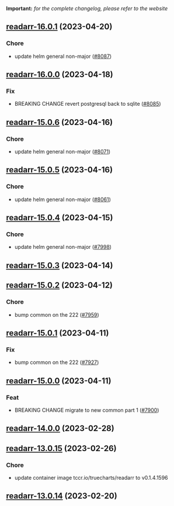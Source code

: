 **Important:**
*for the complete changelog, please refer to the website*




## [readarr-16.0.1](https://github.com/truecharts/charts/compare/readarr-16.0.0...readarr-16.0.1) (2023-04-20)

### Chore

- update helm general non-major ([#8087](https://github.com/truecharts/charts/issues/8087))
  
  


## [readarr-16.0.0](https://github.com/truecharts/charts/compare/readarr-15.0.6...readarr-16.0.0) (2023-04-18)

### Fix

- BREAKING CHANGE revert postgresql back to sqlite ([#8085](https://github.com/truecharts/charts/issues/8085))
  
  


## [readarr-15.0.6](https://github.com/truecharts/charts/compare/readarr-15.0.5...readarr-15.0.6) (2023-04-16)

### Chore

- update helm general non-major ([#8071](https://github.com/truecharts/charts/issues/8071))
  
  


## [readarr-15.0.5](https://github.com/truecharts/charts/compare/readarr-15.0.4...readarr-15.0.5) (2023-04-16)

### Chore

- update helm general non-major ([#8061](https://github.com/truecharts/charts/issues/8061))
  
  


## [readarr-15.0.4](https://github.com/truecharts/charts/compare/readarr-15.0.3...readarr-15.0.4) (2023-04-15)

### Chore

- update helm general non-major ([#7998](https://github.com/truecharts/charts/issues/7998))
  
  


## [readarr-15.0.3](https://github.com/truecharts/charts/compare/readarr-15.0.2...readarr-15.0.3) (2023-04-14)




## [readarr-15.0.2](https://github.com/truecharts/charts/compare/readarr-15.0.1...readarr-15.0.2) (2023-04-12)

### Chore

- bump common on the 222 ([#7959](https://github.com/truecharts/charts/issues/7959))
  
  


## [readarr-15.0.1](https://github.com/truecharts/charts/compare/readarr-15.0.0...readarr-15.0.1) (2023-04-11)

### Fix

- bump common on the 222 ([#7927](https://github.com/truecharts/charts/issues/7927))
  
  


## [readarr-15.0.0](https://github.com/truecharts/charts/compare/readarr-14.0.0...readarr-15.0.0) (2023-04-11)

### Feat

- BREAKING CHANGE migrate to new common part 1 ([#7900](https://github.com/truecharts/charts/issues/7900))
  
  


## [readarr-14.0.0](https://github.com/truecharts/charts/compare/readarr-13.0.15...readarr-14.0.0) (2023-02-28)




## [readarr-13.0.15](https://github.com/truecharts/charts/compare/readarr-13.0.14...readarr-13.0.15) (2023-02-26)

### Chore

- update container image tccr.io/truecharts/readarr to v0.1.4.1596
  
  


## [readarr-13.0.14](https://github.com/truecharts/charts/compare/readarr-13.0.13...readarr-13.0.14) (2023-02-20)

